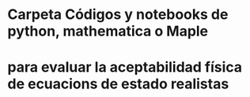 # Carpeta Códigos y notebooks de python, mathematica o Maple 
# para evaluar la aceptabilidad física de ecuacions de estado realistas 
